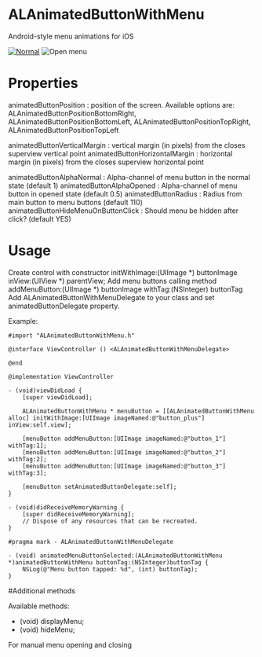# ALAnimatedButtonWithMenu
Android-style menu animations for iOS


[![Normal](https://dl.dropboxusercontent.com/u/109392963/GitHub/Screenshot%202015-09-06%2014.34.43.png)](https://youtu.be/7MrMNXYcd2A)
![Open menu](https://dl.dropboxusercontent.com/u/109392963/GitHub/Screenshot%202015-09-06%2014.34.47.png)

# Properties

animatedButtonPosition : position of the screen. Available options are: ALAnimatedButtonPositionBottomRight, ALAnimatedButtonPositionBottomLeft, ALAnimatedButtonPositionTopRight, ALAnimatedButtonPositionTopLeft

animatedButtonVerticalMargin : vertical margin (in pixels) from the closes superview vertical point
animatedButtonHorizontalMargin : horizontal margin (in pixels) from the closes superview horizontal point


animatedButtonAlphaNormal : Alpha-channel of menu button in the normal state (default 1)
animatedButtonAlphaOpened : Alpha-channel of menu button in opened state (default 0.5)
animatedButtonRadius : Radius from main button to menu buttons (default 110)
animatedButtonHideMenuOnButtonClick : Should menu be hidden after click? (default YES)

# Usage

Create control with constructor initWithImage:(UIImage *) buttonImage inView:(UIView *) parentView;
Add menu buttons calling method addMenuButton:(UIImage *) buttonImage withTag:(NSInteger) buttonTag
Add ALAnimatedButtonWithMenuDelegate to your class and set animatedButtonDelegate property.

Example:

```
#import "ALAnimatedButtonWithMenu.h"

@interface ViewController () <ALAnimatedButtonWithMenuDelegate>

@end

@implementation ViewController

- (void)viewDidLoad {
    [super viewDidLoad];
    
    ALAnimatedButtonWithMenu * menuButton = [[ALAnimatedButtonWithMenu alloc] initWithImage:[UIImage imageNamed:@"button_plus"] inView:self.view];
    
    [menuButton addMenuButton:[UIImage imageNamed:@"button_1"] withTag:1];
    [menuButton addMenuButton:[UIImage imageNamed:@"button_2"] withTag:2];
    [menuButton addMenuButton:[UIImage imageNamed:@"button_3"] withTag:3];
    
    [menuButton setAnimatedButtonDelegate:self];
}

- (void)didReceiveMemoryWarning {
    [super didReceiveMemoryWarning];
    // Dispose of any resources that can be recreated.
}

#pragma mark - ALAnimatedButtonWithMenuDelegate

- (void) animatedMenuButtonSelected:(ALAnimatedButtonWithMenu *)animatedButtonWithMenu buttonTag:(NSInteger)buttonTag {
    NSLog(@"Menu button tapped: %d", (int) buttonTag);
}
```

#Additional methods

Available methods:

- (void) displayMenu;
- (void) hideMenu;

For manual menu opening and closing
